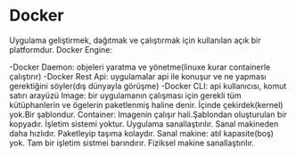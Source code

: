 # Docker
Uygulama geliştirmek, dağıtmak ve çalıştırmak için kullanılan açık bir platformdur.
Docker Engine: 

-Docker Daemon: objeleri yaratma ve yönetme(linuxe kurar containerle çalıştırır)
-Docker Rest Api: uygulamalar api ile konuşur ve ne yapması gerektiğini söyler(dış dünyayla görüşme)
-Docker CLI: api kullanıcısı, komut satırı arayüzü 
Image: bir uygulamanın çalışması için gerekli tüm kütüphanlerin ve ögelerin paketlenmiş haline denir. İçinde çekirdek(kernel) yok.Bir şablondur.
Container: Imagenin çalışır hali.Şablondan oluşturulan bir kopyadır. İşletim sistemi yoktur. Uygulama sanallaştırılır. Sanal makineden daha hızlıdır. Paketleyip taşıma kolaydır.
Sanal makine: atıl kapasite(boş) yok. Tam bir işletim sistmei barındırır. Fiziksel makine sanallaştırılır.
